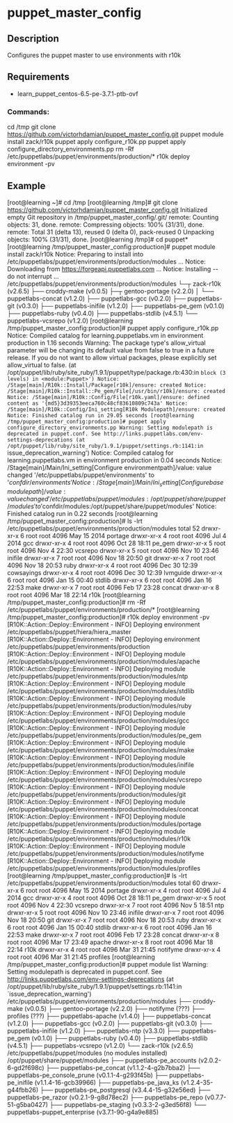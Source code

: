 # puppet_master_config

Description
-----------
Configures the puppet master to use environments with r10k

Requirements
------------

  - learn_puppet_centos-6.5-pe-3.7.1-ptb-ovf

### Commands:

cd /tmp
git clone https://github.com/victorhdamian/puppet_master_config.git
puppet module install zack/r10k
puppet apply configure_r10k.pp
puppet apply configure_directory_environments.pp
rm -Rf /etc/puppetlabs/puppet/environments/production/*
r10k deploy environment -pv


Example
-------
[root@learning ~]# cd /tmp
[root@learning /tmp]# git clone https://github.com/victorhdamian/puppet_master_config.git
Initialized empty Git repository in /tmp/puppet_master_config/.git/
remote: Counting objects: 31, done.
remote: Compressing objects: 100% (31/31), done.
remote: Total 31 (delta 13), reused 0 (delta 0), pack-reused 0
Unpacking objects: 100% (31/31), done.
[root@learning /tmp]# cd puppet*
[root@learning /tmp/puppet_master_config:production]# puppet module install zack/r10k
Notice: Preparing to install into /etc/puppetlabs/puppet/environments/production/modules ...
Notice: Downloading from https://forgeapi.puppetlabs.com ...
Notice: Installing -- do not interrupt ...
/etc/puppetlabs/puppet/environments/production/modules
└─┬ zack-r10k (v2.6.5)
  ├── croddy-make (v0.0.5)
  ├─┬ gentoo-portage (v2.2.0)
  │ └── puppetlabs-concat (v1.2.0)
  ├── puppetlabs-gcc (v0.2.0)
  ├── puppetlabs-git (v0.3.0)
  ├── puppetlabs-inifile (v1.2.0)
  ├── puppetlabs-pe_gem (v0.1.0)
  ├── puppetlabs-ruby (v0.4.0)
  ├── puppetlabs-stdlib (v4.5.1)
  └── puppetlabs-vcsrepo (v1.2.0)
[root@learning /tmp/puppet_master_config:production]# puppet apply configure_r10k.pp
Notice: Compiled catalog for learning.puppetlabs.vm in environment production in 1.16 seconds
Warning: The package type's allow_virtual parameter will be changing its default value from false to true in a future release. If you do not want to allow virtual packages, please explicitly set allow_virtual to false.
   (at /opt/puppet/lib/ruby/site_ruby/1.9.1/puppet/type/package.rb:430:in `block (3 levels) in <module:Puppet>')
Notice: /Stage[main]/R10k::Install/Package[r10k]/ensure: created
Notice: /Stage[main]/R10k::Install::Pe_gem/File[/usr/bin/r10k]/ensure: created
Notice: /Stage[main]/R10k::Config/File[r10k.yaml]/ensure: defined content as '{md5}3d39353eeca760c48cf83610809c743a'
Notice: /Stage[main]/R10k::Config/Ini_setting[R10k Modulepath]/ensure: created
Notice: Finished catalog run in 29.05 seconds
[root@learning /tmp/puppet_master_config:production]# puppet apply configure_directory_environments.pp
Warning: Setting modulepath is deprecated in puppet.conf. See http://links.puppetlabs.com/env-settings-deprecations
   (at /opt/puppet/lib/ruby/site_ruby/1.9.1/puppet/settings.rb:1141:in `issue_deprecation_warning')
Notice: Compiled catalog for learning.puppetlabs.vm in environment production in 0.04 seconds
Notice: /Stage[main]/Main/Ini_setting[Configure environmentpath]/value: value changed '/etc/puppetlabs/puppet/environments' to '$confdir/environments'
Notice: /Stage[main]/Main/Ini_setting[Configure basemodulepath]/value: value changed '/etc/puppetlabs/puppet/modules:/opt/puppet/share/puppet/modules' to '$confdir/modules:/opt/puppet/share/puppet/modules'
Notice: Finished catalog run in 0.22 seconds
[root@learning /tmp/puppet_master_config:production]# ls -lrt /etc/puppetlabs/puppet/environments/production/modules
total 52
drwxr-xr-x 6 root root 4096 May 15  2014 portage
drwxr-xr-x 4 root root 4096 Jul  4  2014 gcc
drwxr-xr-x 4 root root 4096 Oct 28 18:11 pe_gem
drwxr-xr-x 5 root root 4096 Nov  4 22:30 vcsrepo
drwxr-xr-x 5 root root 4096 Nov 10 23:46 inifile
drwxr-xr-x 7 root root 4096 Nov 18 20:50 git
drwxr-xr-x 7 root root 4096 Nov 18 20:53 ruby
drwxr-xr-x 4 root root 4096 Dec 30 12:39 cowsayings
drwxr-xr-x 4 root root 4096 Dec 30 12:39 lvmguide
drwxr-xr-x 6 root root 4096 Jan 15 00:40 stdlib
drwxr-xr-x 6 root root 4096 Jan 16 22:53 make
drwxr-xr-x 7 root root 4096 Feb 17 23:28 concat
drwxr-xr-x 8 root root 4096 Mar 18 22:14 r10k
[root@learning /tmp/puppet_master_config:production]# rm -Rf /etc/puppetlabs/puppet/environments/production/*
[root@learning /tmp/puppet_master_config:production]# r10k deploy environment -pv
[R10K::Action::Deploy::Environment - INFO] Deploying environment /etc/puppetlabs/puppet/hiera/hiera_master
[R10K::Action::Deploy::Environment - INFO] Deploying environment /etc/puppetlabs/puppet/environments/production
[R10K::Action::Deploy::Environment - INFO] Deploying module /etc/puppetlabs/puppet/environments/production/modules/apache
[R10K::Action::Deploy::Environment - INFO] Deploying module /etc/puppetlabs/puppet/environments/production/modules/ntp
[R10K::Action::Deploy::Environment - INFO] Deploying module /etc/puppetlabs/puppet/environments/production/modules/stdlib
[R10K::Action::Deploy::Environment - INFO] Deploying module /etc/puppetlabs/puppet/environments/production/modules/ruby
[R10K::Action::Deploy::Environment - INFO] Deploying module /etc/puppetlabs/puppet/environments/production/modules/gcc
[R10K::Action::Deploy::Environment - INFO] Deploying module /etc/puppetlabs/puppet/environments/production/modules/pe_gem
[R10K::Action::Deploy::Environment - INFO] Deploying module /etc/puppetlabs/puppet/environments/production/modules/make
[R10K::Action::Deploy::Environment - INFO] Deploying module /etc/puppetlabs/puppet/environments/production/modules/inifile
[R10K::Action::Deploy::Environment - INFO] Deploying module /etc/puppetlabs/puppet/environments/production/modules/vcsrepo
[R10K::Action::Deploy::Environment - INFO] Deploying module /etc/puppetlabs/puppet/environments/production/modules/git
[R10K::Action::Deploy::Environment - INFO] Deploying module /etc/puppetlabs/puppet/environments/production/modules/concat
[R10K::Action::Deploy::Environment - INFO] Deploying module /etc/puppetlabs/puppet/environments/production/modules/portage
[R10K::Action::Deploy::Environment - INFO] Deploying module /etc/puppetlabs/puppet/environments/production/modules/r10k
[R10K::Action::Deploy::Environment - INFO] Deploying module /etc/puppetlabs/puppet/environments/production/modules/notifyme
[R10K::Action::Deploy::Environment - INFO] Deploying module /etc/puppetlabs/puppet/environments/production/modules/profiles
[root@learning /tmp/puppet_master_config:production]# ls -lrt /etc/puppetlabs/puppet/environments/production/modules
total 60
drwxr-xr-x 6 root root 4096 May 15  2014 portage
drwxr-xr-x 4 root root 4096 Jul  4  2014 gcc
drwxr-xr-x 4 root root 4096 Oct 28 18:11 pe_gem
drwxr-xr-x 5 root root 4096 Nov  4 22:30 vcsrepo
drwxr-xr-x 7 root root 4096 Nov  5 18:51 ntp
drwxr-xr-x 5 root root 4096 Nov 10 23:46 inifile
drwxr-xr-x 7 root root 4096 Nov 18 20:50 git
drwxr-xr-x 7 root root 4096 Nov 18 20:53 ruby
drwxr-xr-x 6 root root 4096 Jan 15 00:40 stdlib
drwxr-xr-x 6 root root 4096 Jan 16 22:53 make
drwxr-xr-x 7 root root 4096 Feb 17 23:28 concat
drwxr-xr-x 8 root root 4096 Mar 17 23:49 apache
drwxr-xr-x 8 root root 4096 Mar 18 22:14 r10k
drwxr-xr-x 4 root root 4096 Mar 31 21:45 notifyme
drwxr-xr-x 4 root root 4096 Mar 31 21:45 profiles
[root@learning /tmp/puppet_master_config:production]# puppet module list
Warning: Setting modulepath is deprecated in puppet.conf. See http://links.puppetlabs.com/env-settings-deprecations
   (at /opt/puppet/lib/ruby/site_ruby/1.9.1/puppet/settings.rb:1141:in `issue_deprecation_warning')
/etc/puppetlabs/puppet/environments/production/modules
├── croddy-make (v0.0.5)
├── gentoo-portage (v2.2.0)
├── notifyme (???)
├── profiles (???)
├── puppetlabs-apache (v1.4.0)
├── puppetlabs-concat (v1.2.0)
├── puppetlabs-gcc (v0.2.0)
├── puppetlabs-git (v0.3.0)
├── puppetlabs-inifile (v1.2.0)
├── puppetlabs-ntp (v3.3.0)
├── puppetlabs-pe_gem (v0.1.0)
├── puppetlabs-ruby (v0.4.0)
├── puppetlabs-stdlib (v4.5.1)
├── puppetlabs-vcsrepo (v1.2.0)
└── zack-r10k (v2.6.5)
/etc/puppetlabs/puppet/modules (no modules installed)
/opt/puppet/share/puppet/modules
├── puppetlabs-pe_accounts (v2.0.2-6-gd2f698c)
├── puppetlabs-pe_concat (v1.1.2-4-g2b7bba2)
├── puppetlabs-pe_console_prune (v0.1.1-4-g293f45b)
├── puppetlabs-pe_inifile (v1.1.4-16-gcb39966)
├── puppetlabs-pe_java_ks (v1.2.4-35-g44fbb26)
├── puppetlabs-pe_postgresql (v3.4.4-15-g32e56ed)
├── puppetlabs-pe_razor (v0.2.1-9-g8d78ec2)
├── puppetlabs-pe_repo (v0.7.7-51-g5ba0427)
├── puppetlabs-pe_staging (v0.3.3-2-g3ed56f8)
└── puppetlabs-puppet_enterprise (v3.7.1-90-g4a9e885)
